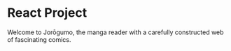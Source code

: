 # React Project

Welcome to Jorōgumo, the manga reader with a carefully constructed web of fascinating comics.

